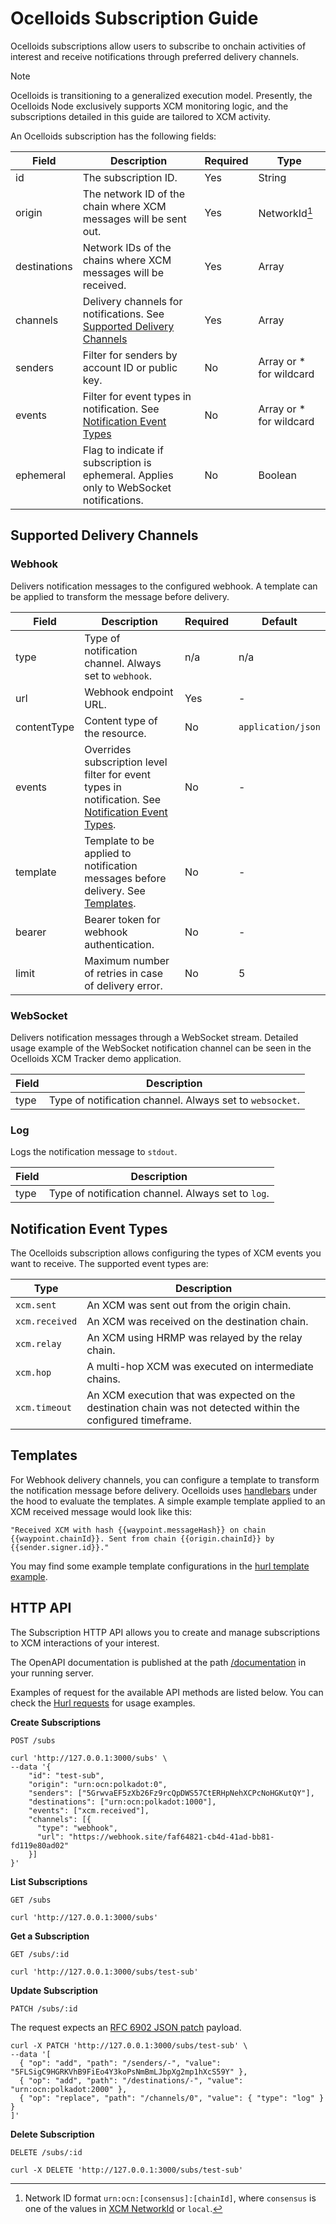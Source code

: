 # Ocelloids Subscription Guide

Ocelloids subscriptions allow users to subscribe to onchain activities of interest and receive notifications through preferred delivery channels.

> [!NOTE]
> Ocelloids is transitioning to a generalized execution model. Presently, the Ocelloids Node exclusively supports XCM monitoring logic, and the subscriptions detailed in this guide are tailored to XCM activity.

An Ocelloids subscription has the following fields:

| Field        | Description                                                                                          | Required | Type                               |
| ------------ | ---------------------------------------------------------------------------------------------------- | -------- | ---------------------------------- |
| id           | The subscription ID.                                                                                 | Yes      | String                             |
| origin       | The network ID of the chain where XCM messages will be sent out.                                     | Yes      | NetworkId[^1]                      |
| destinations | Network IDs of the chains where XCM messages will be received.                                       | Yes      | Array<NetworkId>                   |
| channels     | Delivery channels for notifications. See [Supported Delivery Channels](#supported-delivery-channels) | Yes      | Array<NotificationChannel>         |
| senders      | Filter for senders by account ID or public key.                                                      | No       | Array<String> or * for wildcard    |
| events       | Filter for event types in notification. See [Notification Event Types](#notification-event-types)    | No       | Array<EventType> or * for wildcard |
| ephemeral    | Flag to indicate if subscription is ephemeral. Applies only to WebSocket notifications.              | No       | Boolean                            |

[^1]: Network ID format `urn:ocn:[consensus]:[chainId]`, where `consensus` is one of the values in [XCM NetworkId](https://paritytech.github.io/polkadot-sdk/master/staging_xcm/v4/enum.NetworkId.html) or `local`.

## Supported Delivery Channels

### Webhook

Delivers notification messages to the configured webhook. A template can be applied to transform the message before delivery.

| Field       | Description                                                                                          | Required | Default            |
| ----------- | ---------------------------------------------------------------------------------------------------- | -------- | ------------------ |        
| type        | Type of notification channel. Always set to `webhook`.                                               | n/a      | n/a                |
| url         | Webhook endpoint URL.                                                                                | Yes      | -                  |
| contentType | Content type of the resource.                                                                        | No       | `application/json` |
| events      | Overrides subscription level filter for event types in notification. See [Notification Event Types](#notification-event-types).                                                                                         | No       | -                  |
| template    | Template to be applied to notification messages before delivery. See [Templates](#templates).        | No       | -                  |
| bearer      | Bearer token for webhook authentication.                                                             | No       | -                  |
| limit       | Maximum number of retries in case of delivery error.                                                 | No       | 5                  |

### WebSocket

Delivers notification messages through a WebSocket stream. Detailed usage example of the WebSocket notification channel can be seen in the Ocelloids XCM Tracker demo application.

| Field    | Description                                              |
| ---------| -------------------------------------------------------- |
| type     | Type of notification channel. Always set to `websocket`. |

### Log

Logs the notification message to `stdout`.

| Field    | Description                                         |
| ---------| --------------------------------------------------- |
| type     | Type of notification channel. Always set to `log`.  |

## Notification Event Types

The Ocelloids subscription allows configuring the types of XCM events you want to receive. The supported event types are:

| Type           | Description                                                                                                    |
| -------------- | -------------------------------------------------------------------------------------------------------------- |
| `xcm.sent`     | An XCM was sent out from the origin chain.                                                                     |
| `xcm.received` | An XCM was received on the destination chain.                                                                  |
| `xcm.relay`    | An XCM using HRMP was relayed by the relay chain.                                                              |
| `xcm.hop`      | A multi-hop XCM was executed on intermediate chains.                                                           |
| `xcm.timeout`  | An XCM execution that was expected on the destination chain was not detected within the configured timeframe.  |

## Templates

For Webhook delivery channels, you can configure a template to transform the notification message before delivery. Ocelloids uses [handlebars](https://handlebarsjs.com/guide/) under the hood to evaluate the templates. A simple example template applied to an XCM received message would look like this:

```
"Received XCM with hash {{waypoint.messageHash}} on chain {{waypoint.chainId}}. Sent from chain {{origin.chainId}} by {{sender.signer.id}}."
```

You may find some example template configurations in the [hurl template example](https://github.com/sodazone/ocelloids-services/tree/main/packages/server/guides/hurl/scenarios/templates).

## HTTP API

The Subscription HTTP API allows you to create and manage subscriptions to XCM interactions of your interest.

The OpenAPI documentation is published at the path [/documentation](http://localhost:3000/documentation) in your running server.

Examples of request for the available API methods are listed below.
You can check the [Hurl requests](https://github.com/sodazone/xcm-monitoring/tree/main/guides/hurl) for usage examples.

**Create Subscriptions**

`POST /subs`

```shell
curl 'http://127.0.0.1:3000/subs' \
--data '{
    "id": "test-sub",
    "origin": "urn:ocn:polkadot:0",
    "senders": ["5GrwvaEF5zXb26Fz9rcQpDWS57CtERHpNehXCPcNoHGKutQY"],
    "destinations": ["urn:ocn:polkadot:1000"],
    "events": ["xcm.received"],
    "channels": [{
      "type": "webhook",
      "url": "https://webhook.site/faf64821-cb4d-41ad-bb81-fd119e80ad02"
    }]
}'
```

**List Subscriptions**

`GET /subs`

```shell
curl 'http://127.0.0.1:3000/subs'
```

**Get a Subscription**

`GET /subs/:id`

```shell
curl 'http://127.0.0.1:3000/subs/test-sub'
```

**Update Subscription**

`PATCH /subs/:id`

The request expects an [RFC 6902 JSON patch](https://www.rfc-editor.org/rfc/rfc6902.html) payload.

```shell
curl -X PATCH 'http://127.0.0.1:3000/subs/test-sub' \
--data '[
  { "op": "add", "path": "/senders/-", "value": "5FLSigC9HGRKVhB9FiEo4Y3koPsNmBmLJbpXg2mp1hXcS59Y" },
  { "op": "add", "path": "/destinations/-", "value": "urn:ocn:polkadot:2000" },
  { "op": "replace", "path": "/channels/0", "value": { "type": "log" } }
]'
```

**Delete Subscription**

`DELETE /subs/:id`

```shell
curl -X DELETE 'http://127.0.0.1:3000/subs/test-sub'
```
